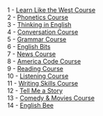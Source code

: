 1 - [Learn Like the West Course](https://youtube.com/playlist?list=PLp22-4PivYmIgc6vCBbX4aLOiQ6oCoyvN)  
2 - [Phonetics Course](https://youtube.com/playlist?list=PLChAijVRz7Ev3uCZYHrK3Vl8PUqrWirE9)  
3 - [Thinking in English](https://youtube.com/playlist?list=PLWFNGow5vSHUv_qBehok4kkBUlgnnka-k)  
4 - [Conversation Course](https://youtube.com/playlist?list=PLChAijVRz7Ev67GObqr5nzaMAvtMt-m2W)  
5 - [Grammar Course](https://youtube.com/playlist?list=PLChAijVRz7Es1mPDmBKkTKQIT3D_ppsR9)  
6 - [English Bits](https://youtube.com/playlist?list=PLp22-4PivYmKFJFUO3JHaIAh7_Yq7Ka1_)  
7 - [News Course](https://youtube.com/playlist?list=PL2RFE9ZchNyyRcHPg4PHOjTAh5NjFZe3E)  
8 - [America Code Course](https://youtube.com/playlist?list=PLChAijVRz7EuCKjMg8k6wiNiPeEzmSlCq)  
9 - [Reading Course](https://youtube.com/playlist?list=PLWFNGow5vSHVsshNB7msgGYN0K62CjDqo)  
10 - [Listening Course](https://youtube.com/playlist?list=PLChAijVRz7EsZz_kjwZOBW3qkxzLk0RQo)  
11 - [Writing Skills Course](https://youtube.com/playlist?list=PLWFNGow5vSHXWcOZmfTzdQVOn0k5Ng5H9)  
12 - [Tell Me a Story](https://youtube.com/playlist?list=PLChAijVRz7EvzBfr2HE8ziFxFzBhqyb-k)  
13 - [Comedy & Movies Course](https://drive.google.com/drive/folders/1lsOxtcnRZO0KT5PcEVp0zNJfGR7LRwoM)  
14 - [English Bee](https://youtube.com/playlist?list=PLChAijVRz7EucOqZhwQqo26eox8D8hl8F)
